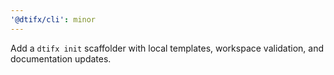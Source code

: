 ```yaml
---
'@dtifx/cli': minor
---
```


Add a `dtifx init` scaffolder with local templates, workspace validation, and documentation updates.
